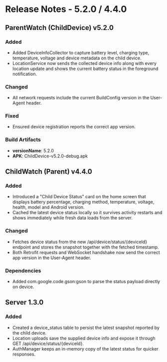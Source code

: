 # Release Notes - 5.2.0 / 4.4.0

## ParentWatch (ChildDevice) v5.2.0

### Added
- Added DeviceInfoCollector to capture battery level, charging type, temperature, voltage and device metadata on the child device.
- LocationService now sends the collected device info along with every location update and shows the current battery status in the foreground notification.

### Changed
- All network requests include the current BuildConfig version in the User-Agent header.

### Fixed
- Ensured device registration reports the correct app version.

### Build Artifacts
- **versionName**: 5.2.0
- **APK**: ChildDevice-v5.2.0-debug.apk

## ChildWatch (Parent) v4.4.0

### Added
- Introduced a "Child Device Status" card on the home screen that displays battery percentage, charging method, temperature, voltage, health, model and Android version.
- Cached the latest device status locally so it survives activity restarts and shows immediately while fresh data loads from the server.

### Changed
- Fetches device status from the new /api/device/status/{deviceId} endpoint and stores the snapshot together with the fetched timestamp.
- Both Retrofit requests and WebSocket handshake now send the correct app version in the User-Agent header.

### Dependencies
- Added com.google.code.gson:gson to parse the status payload directly on device.

## Server 1.3.0

### Added
- Created a device_status table to persist the latest snapshot reported by the child device.
- Location uploads save the supplied device info and expose it through GET /api/device/status/{deviceId}.
- AuthManager keeps an in-memory copy of the latest status for quicker responses.


